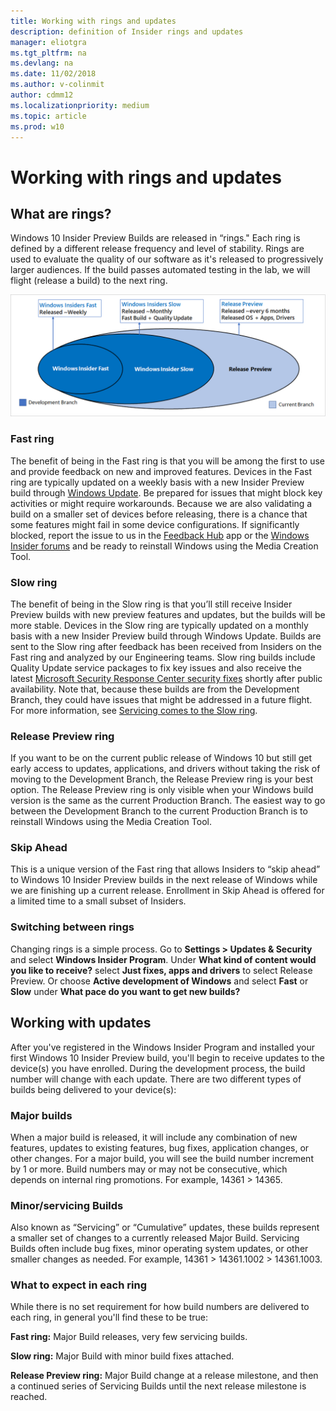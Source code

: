 ```yaml
---
title: Working with rings and updates
description: definition of Insider rings and updates
manager: eliotgra
ms.tgt_pltfrm: na
ms.devlang: na
ms.date: 11/02/2018
ms.author: v-colinmit
author: cdmm12
ms.localizationpriority: medium
ms.topic: article
ms.prod: w10
---
```


# Working with rings and updates

## What are rings?
Windows 10 Insider Preview Builds are released in “rings." Each ring is defined by a different release frequency and level of stability. Rings are used to evaluate the quality of our software as it's released to progressively larger audiences. If the build passes automated testing in the lab, we will flight (release a build) to the next ring. 

![Ring Theory](images/Rings4.png "Windows Insider Preview Rings")

### Fast ring
The benefit of being in the Fast ring is that you will be among the first to use and provide feedback on new and improved features. Devices in the Fast ring are typically updated on a weekly basis with a new Insider Preview build through [Windows Update](https://docs.microsoft.com/windows/deployment/update/windows-update-overview). Be prepared for issues that might block key activities or might require workarounds. Because we are also validating a build on a smaller set of devices before releasing, there is a chance that some features might fail in some device configurations. If significantly blocked, report the issue to us in the [Feedback Hub](feedback-hub:///) app or the [Windows Insider forums](https://social.technet.microsoft.com/Forums/en-US/home?forum=WindowsInsiderPreview) and be ready to reinstall Windows using the Media Creation Tool. 

### Slow ring
The benefit of being in the Slow ring is that you’ll still receive Insider Preview builds with new preview features and updates, but the builds will be more stable. Devices in the Slow ring are typically updated on a monthly basis with a new Insider Preview build through Windows Update. Builds are sent to the Slow ring after feedback has been received from Insiders on the Fast ring and analyzed by our Engineering teams. Slow ring builds include Quality Update service packages to fix key issues and also receive the latest [Microsoft Security Response Center security fixes](https://blogs.technet.microsoft.com/msrc/) shortly after public availability. Note that, because these builds are from the Development Branch, they could have issues that might be addressed in a future flight. For more information, see [Servicing comes to the Slow ring](https://insider.windows.com/en-us/articles/servicing-comes-to-the-slow-ring/).

### Release Preview ring
If you want to be on the current public release of Windows 10 but still get early access to updates, applications, and drivers without taking the risk of moving to the Development Branch, the Release Preview ring is your best option. The Release Preview ring is only visible when your Windows build version is the same as the current Production Branch. The easiest way to go between the Development Branch to the current Production Branch is to reinstall Windows using the Media Creation Tool. 

### Skip Ahead
This is a unique version of the Fast ring that allows Insiders to “skip ahead” to Windows 10 Insider Preview builds in the next release of Windows while we are finishing up a current release. Enrollment in Skip Ahead is offered for a limited time to a small subset of Insiders.

### Switching between rings
Changing rings is a simple process. Go to __Settings > Updates & Security__ and select __Windows Insider Program__. Under __What kind of content would you like to receive?__ select **Just fixes, apps and drivers** to select Release Preview. Or choose **Active development of Windows** and select **Fast** or **Slow** under **What pace do you want to get new builds?**

## Working with updates

After you've registered in the Windows Insider Program and installed your first Windows 10 Insider Preview build, you'll begin to receive updates to the device(s) you have enrolled. During the development process, the build number will change with each update. There are two different types of builds being delivered to your device(s):

### Major builds

When a major build is released, it will include any combination of new features, updates to existing features, bug fixes, application changes, or other changes. For a major build, you will see the build number increment by 1 or more. Build numbers may or may not be consecutive, which depends on internal ring promotions. For example, 14361 > 14365.

### Minor/servicing Builds

Also known as “Servicing” or “Cumulative” updates, these builds represent a smaller set of changes to a currently released Major Build. Servicing Builds often include bug fixes, minor operating system updates, or other smaller changes as needed. For example, 14361 > 14361.1002 > 14361.1003.

### What to expect in each ring

While there is no set requirement for how build numbers are delivered to each ring, in general you'll find these to be true:

**Fast ring:** Major Build releases, very few servicing builds.

**Slow ring:** Major Build with minor build fixes attached.

**Release Preview ring:** Major Build change at a release milestone, and then a continued series of Servicing Builds until the next release milestone is reached.
